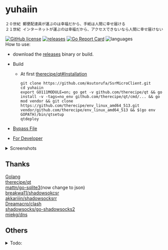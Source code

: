 # yuhaiin

```shell
２０世紀 郵便配達員が運ぶのは幸福だから、手紙は人間に幸せ届ける
２１世紀 インターネットが運ぶのは幸福だから、アクセスできないなら人間に幸せ届けない
```

[![GitHub license](https://img.shields.io/github/license/Asutorufa/yuhaiin)](https://github.com/Asutorufa/yuhaiin/blob/master/LICENSE)
[![releases](https://img.shields.io/github/release-pre/asutorufa/yuhaiin.svg)](https://github.com/Asutorufa/yuhaiin/releases)
[![Go Report Card](https://goreportcard.com/badge/github.com/Asutorufa/yuhaiin)](https://goreportcard.com/report/github.com/Asutorufa/yuhaiin)
![languages](https://img.shields.io/github/languages/top/asutorufa/yuhaiin.svg)  
How to use:

- download the [releases](https://github.com/Asutorufa/SsrMicroClient/releases) binary or build.

<!-- - For Windows Users
  - [how to install libsodium to windows](https://github.com/Asutorufa/SsrMicroClient/blob/master/windows_use_ssr_python.md).  
  - Or move the two files [windowsDepond](https://github.com/Asutorufa/SsrMicroClient/tree/OtherLanguage/Old/windowsDepond) to C:\Windows\SysWOW64.   -->

- Build

  - At first [therecipe/qt#Installation](https://github.com/therecipe/qt#installation)

    ```shell script
    git clone https://github.com/Asutorufa/SsrMicroClient.git
    cd yuhaiin
    export GO111MODULE=on; go get -v github.com/therecipe/qt && go install -v -tags=no_env github.com/therecipe/qt/cmd/... && go mod vendor && git clone https://github.com/therecipe/env_linux_amd64_513.git vendor/github.com/therecipe/env_linux_amd64_513 && $(go env GOPATH)/bin/qtsetup
    qtdeploy
    ```
    
- [Bypass File](https://github.com/Asutorufa/SsrMicroClient/tree/ACL)
- [For Developer](https://github.com/Asutorufa/SsrMicroClient/blob/master/for_developer.md)

<details>
<summary>Screenshots</summary>
  
![image](https://raw.githubusercontent.com/Asutorufa/SsrMicroClient/master/img/gui_by_qt_dev1.png)  

</details>

## Thanks

[Golang](https://golang.org)  
[therecipe/qt](https://github.com/therecipe/qt)  
[mattn/go-sqlite3](https://github.com/mattn/go-sqlite3)(now change to json)  
[breakwa11/shadowsokcsr](https://github.com/shadowsocksr-backup/shadowsocksr)  
[akkariiin/shadowsocksrr](https://github.com/shadowsocksrr/shadowsocksr/tree/akkariiin/dev)  
[Dreamacro/clash](https://github.com/Dreamacro/clash)  
[shadowsocks/go-shadowsocks2](https://github.com/shadowsocks/go-shadowsocks2)  
[miekg/dns](https://github.com/miekg/dns)

## Others

<details>
<summary>Todo:</summary>

- [x] add bypass
  - add bypass by socks5 to socks5 and socks5 to http.I need more information about iptables redirection and ss-redir.
- [x] ss link compatible.  
  - [ ] need more ss link template.
- [x] support http proxy.  
  - [x] fixed,problem is http's keep-alive.~~already know bug: telegram cant use,the server repose "request URI to long",I don't know how to fix.~~
- [ ] create shortcut at first run,auto move or copy file to config path.
- [ ] add `-h` argument to show help.
- [x] add DOH.
- [x] have a GUI.
- [x] add shadowsocks client protocol.

</details>
